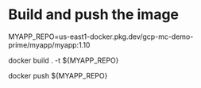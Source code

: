 # Build and push the image

MYAPP_REPO=us-east1-docker.pkg.dev/gcp-mc-demo-prime/myapp/myapp:1.10

docker build .  -t ${MYAPP_REPO}

docker push ${MYAPP_REPO}